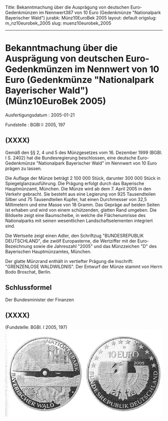 Title: Bekanntmachung über die Ausprägung von deutschen Euro-Gedenkmünzen im Nennwert387
  von 10 Euro (Gedenkmünze "Nationalpark Bayerischer Wald")
jurabk: Münz10EuroBek 2005
layout: default
origslug: m_nz10eurobek_2005
slug: muenz10eurobek_2005

---

# Bekanntmachung über die Ausprägung von deutschen Euro-Gedenkmünzen im Nennwert von 10 Euro (Gedenkmünze "Nationalpark Bayerischer Wald") (Münz10EuroBek 2005)

Ausfertigungsdatum
:   2005-01-21

Fundstelle
:   BGBl I: 2005, 197



## (XXXX)

Gemäß den §§ 2, 4 und 5 des Münzgesetzes vom 16. Dezember 1999 (BGBl.
I S. 2402) hat die Bundesregierung beschlossen, eine deutsche Euro-
Gedenkmünze "Nationalpark Bayerischer Wald" im Nennwert von 10 Euro
prägen zu lassen.

Die Auflage der Münze beträgt 2 100 000 Stück, darunter 300 000 Stück
in Spiegelglanzausführung. Die Prägung erfolgt durch das Bayerische
Hauptmünzamt, München. Die Münze wird ab dem 7. April 2005 in den
Verkehr gebracht. Sie besteht aus eine Legierung von 925 Tausendteilen
Silber und 75 Tausendteilen Kupfer, hat einen Durchmesser von 32,5
Millimetern und eine Masse von 18 Gramm. Das Gepräge auf beiden Seiten
ist erhaben und wird von einem schützenden, glatten Rand umgeben. Die
Bildseite zeigt eine Baumscheibe, in welche die Flächenumrisse des
Nationalparks mit seinen wesentlichen Landschaftselementen integriert
sind.

Die Wertseite zeigt einen Adler, den Schriftzug "BUNDESREPUBLIK
DEUTSCHLAND", die zwölf Europasterne, die Wertziffer mit der Euro-
Bezeichnung sowie die Jahreszahl "2005" und das Münzzeichen "D" des
Bayerischen Hauptmünzamtes, München.

Der glatte Münzrand enthält in vertiefter Prägung die Inschrift:
"GRENZENLOSE WALDWILDNIS". Der Entwurf der Münze stammt von Herrn Bodo
Broschat, Berlin.


## Schlussformel

Der Bundesminister der Finanzen


## (XXXX)

(Fundstelle: BGBl. I 2005, 197)
![bgbl1_2005_j0197_0010.jpg](bgbl1_2005_j0197_0010.jpg)

